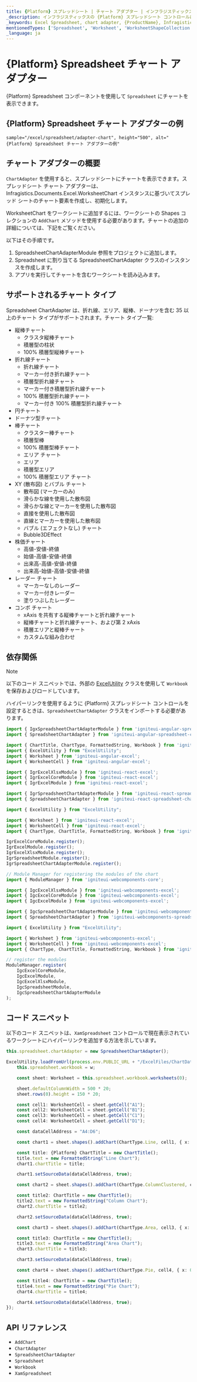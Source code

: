 ```yaml
---
title: {Platform} スプレッドシート | チャート アダプター | インフラジスティックス
_description: インフラジスティックスの {Platform} スプレッドシート コントロールに縦棒、折れ線、エリアなどのチャートを表示します。{ProductName} スプレッドシートにチャートを統合する方法について説明します。
_keywords: Excel Spreadsheet, chart adapter, {ProductName}, Infragistics, Excel スプレッドシート、チャート アダプター, インフラジスティックス
mentionedTypes: ['Spreadsheet', 'Worksheet', 'WorksheetShapeCollection', 'WorksheetChart']
_language: ja
---
```

# {Platform} Spreadsheet チャート アダプター

{Platform} Spreadsheet コンポーネントを使用して `Spreadsheet` にチャートを表示できます。

## {Platform} Spreadsheet チャート アダプターの例


`sample="/excel/spreadsheet/adapter-chart", height="500", alt="{Platform} Spreadsheet チャート アダプターの例"`



<div class="divider--half"></div>

## チャート アダプターの概要

`ChartAdapter` を使用すると、スプレッドシートにチャートを表示できます。スプレッドシート チャート アダプターは、Infragistics.Documents.Excel.WorksheetChart インスタンスに基づいてスプレッド シートのチャート要素を作成し、初期化します。

WorksheetChart をワークシートに追加するには、ワークシートの Shapes コレクションの `AddChart` メソッドを使用する必要があります。チャートの追加の詳細については、下記をご覧ください。

以下はその手順です。

1. SpreadsheetChartAdapterModule 参照をプロジェクトに追加します。
2. Spreadsheet に割り当てる SpreadsheetChartAdapter クラスのインスタンスを作成します。
3. アプリを実行してチャートを含むワークシートを読み込みます。

## サポートされるチャート タイプ

Spreadsheet ChartAdapter は、折れ線、エリア、縦棒、ドーナツを含む 35 以上のチャート タイプがサポートされます。チャート タイプ一覧:

* 縦棒チャート
  * クラスタ縦棒チャート
  * 積層型の柱状
  * 100% 積層型縦棒チャート
* 折れ線チャート
  * 折れ線チャート
  * マーカー付き折れ線チャート
  * 積層型折れ線チャート
  * マーカー付き積層型折れ線チャート
  * 100% 積層型折れ線チャート
  * マーカー付き 100% 積層型折れ線チャート
* 円チャート
* ドーナツ型チャート
* 棒チャート
    * クラスター棒チャート
    * 積層型棒
    * 100% 積層型棒チャート
    * エリア チャート
    * エリア
    * 積層型エリア
    * 100% 積層型エリア チャート
* XY (散布図) とバブル チャート
    * 散布図 (マーカーのみ)
    * 滑らかな線を使用した散布図
    * 滑らかな線とマーカーを使用した散布図
    * 直接を使用した散布図
    * 直線とマーカーを使用した散布図
    * バブル (エフェクトなし) チャート
    * Bubble3DEffect
* 株価チャート
    * 高値-安値-終値
    * 始値-高値-安値-終値
    * 出来高-高値-安値-終値
    * 出来高-始値-高値-安値-終値
* レーダー チャート
    * マーカーなしのレーダー
    * マーカー付きレーダー
    * 塗りつぶしたレーダー
* コンボ チャート
    * xAxis を共有する縦棒チャートと折れ線チャート
    * 縦棒チャートと折れ線チャート、および第 2 xAxis
    * 積層エリアと縦棒チャート
    * カスタムな組み合わせ

## 依存関係

> [!Note]
>
> 以下のコード スニペットでは、外部の [ExcelUtility](excel-utility.md) クラスを使用して `Workbook` を保存およびロードしています。

ハイパーリンクを使用するように {Platform} スプレッドシート コントロールを設定するときは、`SpreadsheetChartAdapter` クラスをインポートする必要があります。

```ts
import { IgxSpreadsheetChartAdapterModule } from 'igniteui-angular-spreadsheet-chart-adapter';
import { SpreadsheetChartAdapter } from 'igniteui-angular-spreadsheet-chart-adapter';

import { ChartTitle, ChartType, FormattedString, Workbook } from 'igniteui-angular-excel';
import { ExcelUtility } from "ExcelUtility";
import { Worksheet } from 'igniteui-angular-excel';
import { WorksheetCell } from 'igniteui-angular-excel';
```

```ts
import { IgrExcelXlsxModule } from 'igniteui-react-excel';
import { IgrExcelCoreModule } from 'igniteui-react-excel';
import { IgrExcelModule } from 'igniteui-react-excel';

import { IgrSpreadsheetChartAdapterModule } from 'igniteui-react-spreadsheet-chart-adapter';
import { SpreadsheetChartAdapter } from 'igniteui-react-spreadsheet-chart-adapter';

import { ExcelUtility } from "ExcelUtility";

import { Worksheet } from 'igniteui-react-excel';
import { WorksheetCell } from 'igniteui-react-excel';
import { ChartType, ChartTitle, FormattedString, Workbook } from 'igniteui-react-excel';

IgrExcelCoreModule.register();
IgrExcelModule.register();
IgrExcelXlsxModule.register();
IgrSpreadsheetModule.register();
IgrSpreadsheetChartAdapterModule.register();
```

```ts
// Module Manager for registering the modules of the chart
import { ModuleManager } from 'igniteui-webcomponents-core';

import { IgcExcelXlsxModule } from 'igniteui-webcomponents-excel';
import { IgcExcelCoreModule } from 'igniteui-webcomponents-excel';
import { IgcExcelModule } from 'igniteui-webcomponents-excel';

import { IgcSpreadsheetChartAdapterModule } from 'igniteui-webcomponents-spreadsheet-chart-adapter';
import { SpreadsheetChartAdapter } from 'igniteui-webcomponents-spreadsheet-chart-adapter';

import { ExcelUtility } from "ExcelUtility";

import { Worksheet } from 'igniteui-webcomponents-excel';
import { WorksheetCell } from 'igniteui-webcomponents-excel';
import { ChartType, ChartTitle, FormattedString, Workbook } from 'igniteui-webcomponents-excel';

// register the modules
ModuleManager.register(
    IgcExcelCoreModule,
    IgcExcelModule,
    IgcExcelXlsxModule,
    IgcSpreadsheetModule,
    IgcSpreadsheetChartAdapterModule
);
```

## コード スニペット

以下のコード スニペットは、`XamSpreadsheet` コントロールで現在表示されているワークシートにハイパーリンクを追加する方法を示しています。

```typescript
this.spreadsheet.chartAdapter = new SpreadsheetChartAdapter();

ExcelUtility.loadFromUrl(process.env.PUBLIC_URL + "/ExcelFiles/ChartData.xlsx").then((w) => {
    this.spreadsheet.workbook = w;

    const sheet: Worksheet = this.spreadsheet.workbook.worksheets(0);

    sheet.defaultColumnWidth = 500 * 20;
    sheet.rows(0).height = 150 * 20;

    const cell1: WorksheetCell = sheet.getCell("A1");
    const cell2: WorksheetCell = sheet.getCell("B1");
    const cell3: WorksheetCell = sheet.getCell("C1");
    const cell4: WorksheetCell = sheet.getCell("D1");

    const dataCellAddress = "A4:D6";

    const chart1 = sheet.shapes().addChart(ChartType.Line, cell1, { x: 0, y: 0 }, cell1, { x: 100, y: 100 });

    const title: {Platform} ChartTitle = new ChartTitle();
    title.text = new FormattedString("Line Chart");
    chart1.chartTitle = title;

    chart1.setSourceData(dataCellAddress, true);

    const chart2 = sheet.shapes().addChart(ChartType.ColumnClustered, cell2, { x: 0, y: 0 }, cell2, { x: 100, y: 100 });

    const title2: ChartTitle = new ChartTitle();
    title2.text = new FormattedString("Column Chart");
    chart2.chartTitle = title2;

    chart2.setSourceData(dataCellAddress, true);

    const chart3 = sheet.shapes().addChart(ChartType.Area, cell3, { x: 0, y: 0 }, cell3, { x: 100, y: 100 });

    const title3: ChartTitle = new ChartTitle();
    title3.text = new FormattedString("Area Chart");
    chart3.chartTitle = title3;

    chart3.setSourceData(dataCellAddress, true);

    const chart4 = sheet.shapes().addChart(ChartType.Pie, cell4, { x: 0, y: 0 }, cell4, { x: 100, y: 100 });

    const title4: ChartTitle = new ChartTitle();
    title4.text = new FormattedString("Pie Chart");
    chart4.chartTitle = title4;

    chart4.setSourceData(dataCellAddress, true);
});
```

## API リファレンス

 - `AddChart`
 - `ChartAdapter`
 - `SpreadsheetChartAdapter`
 - `Spreadsheet`
 - `Workbook`
 - `XamSpreadsheet`